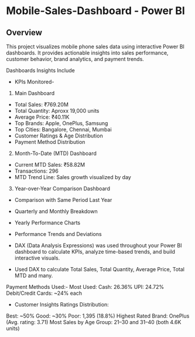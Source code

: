 # Mobile-Sales-Dashboard - Power BI

## Overview

This project visualizes mobile phone sales data using interactive Power BI dashboards. It provides actionable insights into sales performance, customer behavior, brand analytics, and payment trends.


Dashboards Insights Include
* KPIs Monitored-

1. Main Dashboard
- Total Sales: ₹769.20M
- Total Quantity: Aproxx 19,000 units
- Average Price: ₹40.11K
- Top Brands: Apple, OnePlus, Samsung
- Top Cities: Bangalore, Chennai, Mumbai
- Customer Ratings & Age Distribution
- Payment Method Distribution

2. Month-To-Date (MTD) Dashboard
- Current MTD Sales: ₹58.82M
- Transactions: 296
- MTD Trend Line: Sales growth visualized by day

3. Year-over-Year Comparison Dashboard
- Comparison with Same Period Last Year
- Quarterly and Monthly Breakdown
- Yearly Performance Charts
- Performance Trends and Deviations

- DAX (Data Analysis Expressions) was used throughout your Power BI dashboard to calculate KPIs, analyze time-based trends, and build interactive visuals.
- Used DAX to calculate Total Sales, Total Quantity, Average Price, Total MTD and many.


Payment Methods Used:-
Most Used:
Cash: 26.36%
UPI: 24.72%
Debit/Credit Cards: ~24% each

* Customer Insights
Ratings Distribution:

Best: ~50%
Good: ~30%
Poor: 1,395 (18.8%)
Highest Rated Brand: OnePlus (Avg. rating: 3.71)
Most Sales by Age Group: 21–30 and 31–40 (both 4.6K units)
